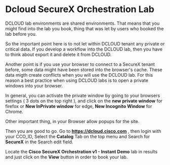 # Dcloud SecureX Orchestration Lab

DCLOUD lab environments are shared environments. That means that you might find into the lab you book, thing that was let by users who booked the lab before you.

So the important point here is to not let within DCLOUD tenant any private or critical data. If you develop a workflow into the DCLOUD lab, then you have to think about export it and delete it from DCLOUD.

Another point is if you use your browser to connect to a SecureX tenant before, some data might have been stored into the browser's cache. These data migth create conflicts when you will use the DCLOUD lab. For this reason a best practice when using DCLOUD labs is to open a private windows into your browser.

In general, you can activate the private window by going to your browsers settings ( 3 dots on the top right ), and click on the **new private window** for firefox or **New InPrivate window** for edge, **New Incognito Window** for Chrome.

Other important thing, in your Browser allow popups for the site.

Then you are good to go.   Go to **https://dcloud.cisco.com** , then login with your CCO_ID, Select the **Catalog** Tab on the top menu and Search for **SecureX** in the Search edit field.

Locate the **Cisco SecureX Orchestration v1 - Instant Demo** lab in results and just click on the **View** button in order to book your lab.

